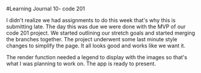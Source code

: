 #Learning Journal 10- code 201

I didn't realize we had assignments to do this week that's why this is submitting late. The day this was due we were done with the MVP of our code 201 project. We started outlining our stretch goals and started merging the branches together. The project underwent some last minute style changes to simplify the page. It all looks good and works like we want it.

The render function needed a legend to display with the images so that's what I was planning to work on. The app is ready to present.
